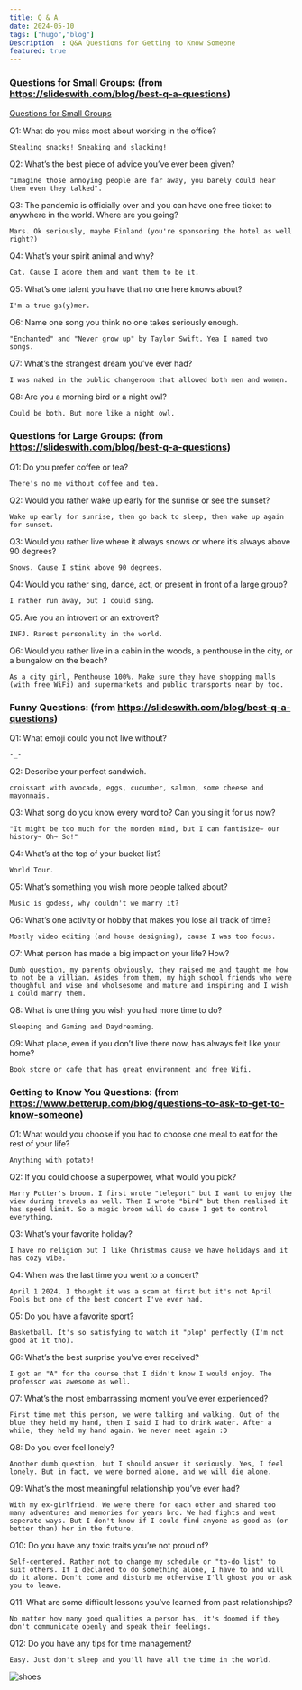 ```yaml
---
title: Q & A
date: 2024-05-10
tags: ["hugo","blog"]
Description  : Q&A Questions for Getting to Know Someone
featured: true
---
```


### Questions for Small Groups: (from https://slideswith.com/blog/best-q-a-questions)

[Questions for Small Groups](https://slideswith.com/blog/best-q-a-questions)

Q1: What do you miss most about working in the office?

    Stealing snacks! Sneaking and slacking!
    
Q2: What’s the best piece of advice you’ve ever been given?

    "Imagine those annoying people are far away, you barely could hear them even they talked".
    
Q3: The pandemic is officially over and you can have one free ticket to anywhere in the world. Where are you going?

    Mars. Ok seriously, maybe Finland (you're sponsoring the hotel as well right?) 
    
Q4: What’s your spirit animal and why?

    Cat. Cause I adore them and want them to be it. 
    
Q5: What’s one talent you have that no one here knows about?

    I'm a true ga(y)mer.
    
Q6: Name one song you think no one takes seriously enough.

    "Enchanted" and "Never grow up" by Taylor Swift. Yea I named two songs.
    
Q7: What’s the strangest dream you’ve ever had?

    I was naked in the public changeroom that allowed both men and women.   
    
Q8: Are you a morning bird or a night owl?

    Could be both. But more like a night owl.
    
    
### Questions for Large Groups: (from https://slideswith.com/blog/best-q-a-questions)

Q1: Do you prefer coffee or tea?

    There's no me without coffee and tea.
    
Q2: Would you rather wake up early for the sunrise or see the sunset?

    Wake up early for sunrise, then go back to sleep, then wake up again for sunset.
    
Q3: Would you rather live where it always snows or where it’s always above 90 degrees?

    Snows. Cause I stink above 90 degrees.
    
Q4: Would you rather sing, dance, act, or present in front of a large group?

    I rather run away, but I could sing.
    
Q5. Are you an introvert or an extrovert?

    INFJ. Rarest personality in the world.
    
Q6: Would you rather live in a cabin in the woods, a penthouse in the city, or a bungalow on the beach?

    As a city girl, Penthouse 100%. Make sure they have shopping malls (with free WiFi) and supermarkets and public transports near by too.
    

### Funny Questions: (from https://slideswith.com/blog/best-q-a-questions)

Q1: What emoji could you not live without?

    -_-
    
Q2: Describe your perfect sandwich.

    croissant with avocado, eggs, cucumber, salmon, some cheese and mayonnais.

Q3: What song do you know every word to? Can you sing it for us now?

    "It might be too much for the morden mind, but I can fantisize~ our history~ Oh~ So!"

Q4: What’s at the top of your bucket list?

    World Tour.

Q5: What’s something you wish more people talked about?

    Music is godess, why couldn't we marry it?

Q6: What’s one activity or hobby that makes you lose all track of time?

    Mostly video editing (and house designing), cause I was too focus. 

Q7: What person has made a big impact on your life? How?

    Dumb question, my parents obviously, they raised me and taught me how to not be a villian. Asides from them, my high school friends who were thoughful and wise and wholsesome and mature and inspiring and I wish I could marry them.
    
Q8: What is one thing you wish you had more time to do?

    Sleeping and Gaming and Daydreaming.

Q9: What place, even if you don’t live there now, has always felt like your home?

    Book store or cafe that has great environment and free Wifi.

### Getting to Know You Questions: (from https://www.betterup.com/blog/questions-to-ask-to-get-to-know-someone)

Q1: What would you choose if you had to choose one meal to eat for the rest of your life? 

    Anything with potato!

Q2: If you could choose a superpower, what would you pick?

    Harry Potter's broom. I first wrote "teleport" but I want to enjoy the view during travels as well. Then I wrote "bird" but then realised it has speed limit. So a magic broom will do cause I get to control everything. 
    
Q3: What’s your favorite holiday?

    I have no religion but I like Christmas cause we have holidays and it has cozy vibe.

Q4: When was the last time you went to a concert?

    April 1 2024. I thought it was a scam at first but it's not April Fools but one of the best concert I've ever had.
    
Q5: Do you have a favorite sport?

    Basketball. It's so satisfying to watch it "plop" perfectly (I'm not good at it tho).
    
Q6: What’s the best surprise you’ve ever received?

    I got an "A" for the course that I didn't know I would enjoy. The professor was awesome as well. 
    
Q7: What’s the most embarrassing moment you’ve ever experienced?

    First time met this person, we were talking and walking. Out of the blue they held my hand, then I said I had to drink water. After a while, they held my hand again. We never meet again :D

Q8: Do you ever feel lonely?

    Another dumb question, but I should answer it seriously. Yes, I feel lonely. But in fact, we were borned alone, and we will die alone.
    
Q9: What’s the most meaningful relationship you’ve ever had?

    With my ex-girlfriend. We were there for each other and shared too many adventures and memories for years bro. We had fights and went seperate ways. But I don't know if I could find anyone as good as (or better than) her in the future.

Q10: Do you have any toxic traits you’re not proud of?

    Self-centered. Rather not to change my schedule or "to-do list" to suit others. If I declared to do something alone, I have to and will do it alone. Don't come and disturb me otherwise I'll ghost you or ask you to leave.

Q11: What are some difficult lessons you’ve learned from past relationships?

    No matter how many good qualities a person has, it's doomed if they don't communicate openly and speak their feelings.  

Q12: Do you have any tips for time management?

    Easy. Just don't sleep and you'll have all the time in the world. 
    
![shoes](https://i.imgur.com/Ab01Crc.jpeg)


